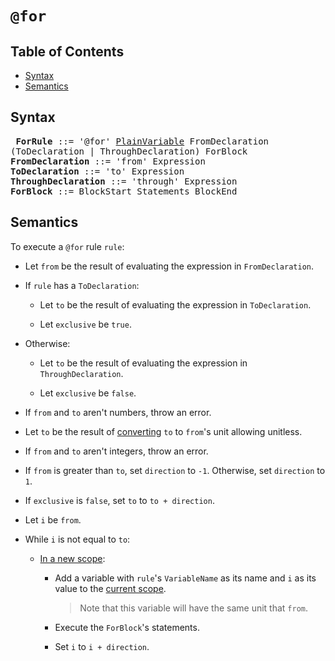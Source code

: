 # `@for`

## Table of Contents

* [Syntax](#syntax)
* [Semantics](#semantics)

## Syntax

<x><pre>
**ForRule**            ::= '@for' [PlainVariable] FromDeclaration
&#32;                      (ToDeclaration | ThroughDeclaration) ForBlock
**FromDeclaration**    ::= 'from' Expression
**ToDeclaration**      ::= 'to' Expression
**ThroughDeclaration** ::= 'through' Expression
**ForBlock**           ::= BlockStart Statements BlockEnd
</pre></x>

[PlainVariable]: ../variables.md#syntax

## Semantics

To execute a `@for` rule `rule`:

* Let `from` be the result of evaluating the expression in `FromDeclaration`.

* If `rule` has a `ToDeclaration`:

  * Let `to` be the result of evaluating the expression in `ToDeclaration`.

  * Let `exclusive` be `true`.
  
* Otherwise:

  * Let `to` be the result of evaluating the expression in `ThroughDeclaration`.

  * Let `exclusive` be `false`.
  
* If `from` and `to` aren't numbers, throw an error.

* Let `to` be the result of [converting] `to` to `from`'s unit allowing unitless.

  [converting]: ../types/number.md#converting-a-number-to-a-unit

* If `from` and `to` aren't integers, throw an error.

* If `from` is greater than `to`, set `direction` to `-1`. Otherwise, set
  `direction` to `1`.

* If `exclusive` is `false`, set `to` to `to + direction`.

* Let `i` be `from`.

* While `i` is not equal to `to`:

  * [In a new scope]:

    * Add a variable with `rule`'s `VariableName` as its name and `i` as its value
      to the [current scope].

      > Note that this variable will have the same unit that `from`.

    * Execute the `ForBlock`'s statements.

    * Set `i` to `i + direction`.

  [In a new scope]: ../spec.md#running-in-a-new-scope
  [current scope]: ../spec.md#scope
